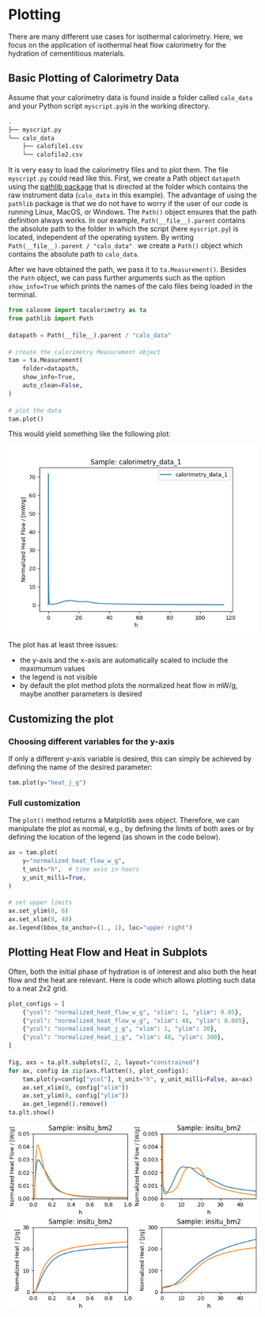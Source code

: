 
# Plotting
There are many different use cases for isothermal calorimetry. Here, we focus on the application of isothermal heat flow calorimetry for the hydration of cementitious materials.

## Basic Plotting of Calorimetry Data

Assume that your calorimetry data is found inside a folder called `calo_data` and your Python script `myscript.py`is in the working directory.
```bash
.
├── myscript.py
└── calo_data
    ├── calofile1.csv
    └── calofile2.csv
```

It is very easy to load the calorimetry files and to plot them. The file `myscript.py` could read like this. First, we create a Path object `datapath` using the [pathlib package](https://docs.python.org/3/library/pathlib.html) that is directed at the folder which contains the raw instrument data (`calo_data` in this example). The advantage of using the `pathlib` package is that we do not have to worry if the user of our code is running Linux, MacOS, or Windows. The `Path()` object ensures that the path definition always works. In our example, `Path(__file__).parent` contains the absolute path to the folder in which the script (here `myscript.py`) is located, independent of the operating system. By writing `Path(__file__).parent / "calo_data" ` we create a `Path()` object which contains the absolute path to `calo_data`.

After we have obtained the path, we pass it to `ta.Measurement()`. Besides the `Path` object, we can pass further arguments such as the option `show_info=True` which prints the names of the calo files being loaded in the terminal.

```python
from calocem import tacalorimetry as ta
from pathlib import Path

datapath = Path(__file__).parent / "calo_data"

# create the calorimetry Measurement object
tam = ta.Measurement(
    folder=datapath,
    show_info=True,
    auto_clean=False,
)

# plot the data
tam.plot()

```
This would yield something like the following plot:

![Basic Plotting](assets/basic_plot.png)

The plot has at least three issues:

* the y-axis and the x-axis are automatically scaled to include the maximumum values
* the legend is not visible
* by default the plot method plots the normalized heat flow in mW/g, maybe another parameters is desired


## Customizing the plot

### Choosing different variables for the y-axis

If only a different y-axis variable is desired, this can simply be achieved by defining the name of the desired parameter:

```python
tam.plot(y="heat_j_g")

```


### Full customization

The `plot()` method returns a Matplotlib axes object. 
Therefore, we can manipulate the plot as normal, e.g., by defining the limits of both axes or by defining the location of the legend (as shown in the code below).

```python
ax = tam.plot(
    y="normalized_heat_flow_w_g",
    t_unit="h",  # time axis in hours
    y_unit_milli=True,
)

# set upper limits
ax.set_ylim(0, 6)
ax.set_xlim(0, 48)
ax.legend(bbox_to_anchor=(1., 1), loc="upper right")
```


## Plotting Heat Flow and Heat in Subplots

Often, both the initial phase of hydration is of interest and also both the heat flow and the heat are relevant. 
Here is code which allows plotting such data to a neat 2x2 grid.

```python
plot_configs = [
    {"ycol": "normalized_heat_flow_w_g", "xlim": 1, "ylim": 0.05},
    {"ycol": "normalized_heat_flow_w_g", "xlim": 48, "ylim": 0.005},
    {"ycol": "normalized_heat_j_g", "xlim": 1, "ylim": 30},
    {"ycol": "normalized_heat_j_g", "xlim": 48, "ylim": 300},
]

fig, axs = ta.plt.subplots(2, 2, layout="constrained")
for ax, config in zip(axs.flatten(), plot_configs):
    tam.plot(y=config["ycol"], t_unit="h", y_unit_milli=False, ax=ax)
    ax.set_xlim(0, config["xlim"])
    ax.set_ylim(0, config["ylim"])
    ax.get_legend().remove()
ta.plt.show()
```

![Subplot Plotting](assets/subplot_example.png)